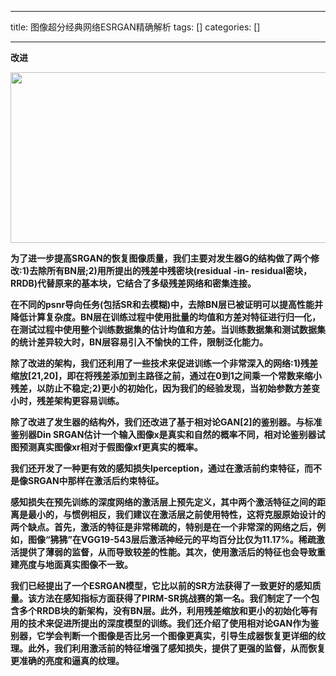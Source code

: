 
--- 
title:  图像超分经典网络ESRGAN精确解析 
tags: []
categories: [] 

---
**改进**

<img alt="" height="273" src="https://img-blog.csdnimg.cn/c24e5099a5da429f8bdd814151b7fb4c.png" width="894">

**为了进一步提高SRGAN的恢复图像质量，我们主要对发生器G的结构做了两个修改:1)去除所有BN层;2)用所提出的残差中残密块(residual -in- residual密块，RRDB)代替原来的基本块，它结合了多级残差网络和密集连接。**

**在不同的psnr导向任务(包括SR和去模糊)中，去除BN层已被证明可以提高性能并降低计算复杂度。BN层在训练过程中使用批量的均值和方差对特征进行归一化，在测试过程中使用整个训练数据集的估计均值和方差。当训练数据集和测试数据集的统计差异较大时，BN层容易引入不愉快的工件，限制泛化能力。**

**除了改进的架构，我们还利用了一些技术来促进训练一个非常深入的网络:1)残差缩放[21,20]，即在将残差添加到主路径之前，通过在0到1之间乘一个常数来缩小残差，以防止不稳定;2)更小的初始化，因为我们的经验发现，当初始参数方差变小时，残差架构更容易训练。**

**除了改进了发生器的结构外，我们还改进了基于相对论GAN[2]的鉴别器。与标准鉴别器Din SRGAN估计一个输入图像x是真实和自然的概率不同，相对论鉴别器试图预测真实图像xr相对于假图像xf更真实的概率。**

**我们还开发了一种更有效的感知损失lperception，通过在激活前约束特征，而不是像SRGAN中那样在激活后约束特征。**

**感知损失在预先训练的深度网络的激活层上预先定义，其中两个激活特征之间的距离是最小的，与惯例相反，我们建议在激活层之前使用特性，这将克服原始设计的两个缺点。首先，激活的特征是非常稀疏的，特别是在一个非常深的网络之后，例如，图像“狒狒”在VGG19-543层后激活神经元的平均百分比仅为11.17%。稀疏激活提供了薄弱的监督，从而导致较差的性能。其次，使用激活后的特征也会导致重建亮度与地面真实图像不一致。**

**我们已经提出了一个ESRGAN模型，它比以前的SR方法获得了一致更好的感知质量。该方法在感知指标方面获得了PIRM-SR挑战赛的第一名。我们制定了一个包含多个RRDB块的新架构，没有BN层。此外，利用残差缩放和更小的初始化等有用的技术来促进所提出的深度模型的训练。我们还介绍了使用相对论GAN作为鉴别器，它学会判断一个图像是否比另一个图像更真实，引导生成器恢复更详细的纹理。此外，我们利用激活前的特征增强了感知损失，提供了更强的监督，从而恢复更准确的亮度和逼真的纹理。**
